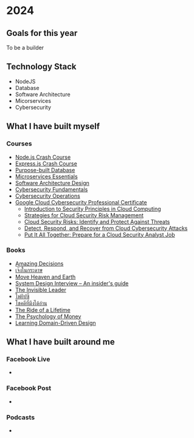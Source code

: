 # 2024

## Goals for this year
To be a builder

## Technology Stack
- NodeJS
- Database
- Software Architecture
- Micorservices
- Cybersecurity

## What I have built myself

### Courses
- [Node.js Crash Course](https://www.skooldio.com/courses/nodejs-crash-course)
- [Express.js Crash Course](https://www.skooldio.com/courses/expressjs-crash-course)
- [Purpose-built Database](https://www.skooldio.com/courses/purpose-built-database)
- [Microservices Essentials](https://www.skooldio.com/courses/microservices-essentials)
- [Software Architecture Design](https://www.skooldio.com/courses/software-architecture-design)
- [Cybersecurity Fundamentals](https://www.skooldio.com/courses/cybersecurity-fundamentals)
- [Cybersecurity Operations](https://www.skooldio.com/courses/cybersecurity-operations)
- [Google Cloud Cybersecurity Professional Certificate](https://www.coursera.org/professional-certificates/google-cloud-cybersecurity-certificate)
  - [Introduction to Security Principles in Cloud Computing](https://www.coursera.org/learn/introduction-to-security-principles-in-cloud-computing?specialization=google-cloud-cybersecurity-certificate)
  - [Strategies for Cloud Security Risk Management](https://www.coursera.org/learn/strategies-for-cloud-security-risk-management?specialization=google-cloud-cybersecurity-certificate)
  - [Cloud Security Risks: Identify and Protect Against Threats](https://www.coursera.org/learn/cloud-security-risks-identify-and-protect-against-threats?specialization=google-cloud-cybersecurity-certificate)
  - [Detect, Respond, and Recover from Cloud Cybersecurity Attacks](https://www.coursera.org/learn/detect-respond-and-recover-from-cloud-cybersecurity-attacks?specialization=google-cloud-cybersecurity-certificate)
  - [Put It All Together: Prepare for a Cloud Security Analyst Job](https://www.coursera.org/learn/put-it-all-together-prepare-for-a-cloud-security-analyst-job?specialization=google-cloud-cybersecurity-certificate)

### Books
- [Amazing Decisions](https://www.goodreads.com/book/show/36722973-amazing-decisions)
- [เจ๊งในกระดาษ](https://www.goodreads.com/book/show/201112532)
- [Move Heaven and Earth](https://www.goodreads.com/book/show/200554820-move-heaven-and-earth)
- [System Design Interview – An insider's guide](https://www.goodreads.com/book/show/54109255-system-design-interview-an-insider-s-guide)
- [The Invisible Leader](https://www.goodreads.com/book/show/124929073-the-invisible-leader)
- [ไพ่ยิปซี](https://www.goodreads.com/book/show/60282045)
- [โชคดีที่มึงได้อ่าน](https://www.goodreads.com/book/show/57820216)
- [The Ride of a Lifetime](https://www.goodreads.com/book/show/44525305-the-ride-of-a-lifetime)
- [The Psychology of Money](https://www.goodreads.com/book/show/41881472-the-psychology-of-money)
- [Learning Domain-Driven Design](https://www.goodreads.com/book/show/57573212-learning-domain-driven-design)

## What I have built around me

### Facebook Live
- 

### Facebook Post
- 

### Podcasts
- 
